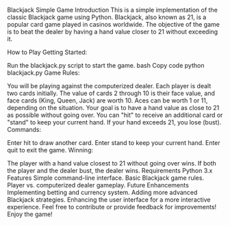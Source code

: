Blackjack Simple Game
Introduction
This is a simple implementation of the classic Blackjack game using Python. Blackjack, also known as 21, is a popular card game played in casinos worldwide. The objective of the game is to beat the dealer by having a hand value closer to 21 without exceeding it.

How to Play
Getting Started:

Run the blackjack.py script to start the game.
bash
Copy code
python blackjack.py
Game Rules:

You will be playing against the computerized dealer.
Each player is dealt two cards initially.
The value of cards 2 through 10 is their face value, and face cards (King, Queen, Jack) are worth 10. Aces can be worth 1 or 11, depending on the situation.
Your goal is to have a hand value as close to 21 as possible without going over.
You can "hit" to receive an additional card or "stand" to keep your current hand.
If your hand exceeds 21, you lose (bust).
Commands:

Enter hit to draw another card.
Enter stand to keep your current hand.
Enter quit to exit the game.
Winning:

The player with a hand value closest to 21 without going over wins.
If both the player and the dealer bust, the dealer wins.
Requirements
Python 3.x
Features
Simple command-line interface.
Basic Blackjack game rules.
Player vs. computerized dealer gameplay.
Future Enhancements
Implementing betting and currency system.
Adding more advanced Blackjack strategies.
Enhancing the user interface for a more interactive experience.
Feel free to contribute or provide feedback for improvements! Enjoy the game!
